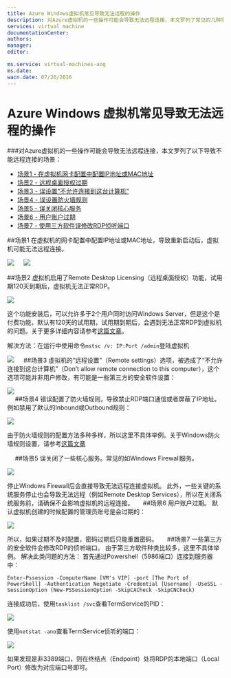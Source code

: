 ```yaml
---
title: Azure Windows虚拟机常见导致无法远程的操作
description: 对Azure虚拟机的一些操作可能会导致无法远程连接，本文罗列了常见的几种场景。
services: virtual machine
documentationCenter: 
authors: 
manager: 
editor: 

ms.service: virtual-machines-aog
ms.date: 
wacn.date: 07/26/2016
---
```


# Azure Windows 虚拟机常见导致无法远程的操作

###对Azure虚拟机的一些操作可能会导致无法远程连接，本文罗列了以下导致不能远程连接的场景：

- [场景1 - 在虚拟机网卡配置中配置IP地址或MAC地址](#scenario01)
- [场景2 - 远程桌面授权过期](#scenario02)
- [场景3 - 误设置“不允许连接到这台计算机”](#scenario03)
- [场景4 - 误设置防火墙规则](#scenario04)
- [场景5 - 误关闭核心服务](#scenario05)
- [场景6 - 用户账户过期](#scenario06)
- [场景7 - 使用三方软件误修改RDP侦听端口](#scenario07)

##<a id="scenario01"></a>场景1
在虚拟机的网卡配置中配置IP地址或MAC地址，导致重新启动后，虚拟机可能无法远程连接。

![](./media/aog-virtual-machines-windows-scenarios-unable-to-remote/scenario-01-01.png) 
 
![](./media/aog-virtual-machines-windows-scenarios-unable-to-remote/scenario-01-02.png) 

##<a id="scenario02"></a>场景2
虚拟机启用了Remote Desktop Licensing（远程桌面授权）功能，试用期120天到期后，虚拟机无法正常RDP。

![](./media/aog-virtual-machines-windows-scenarios-unable-to-remote/scenario-02-01.png) 

这个功能安装后，可以允许多于2个用户同时访问Windows Server，但是这个是付费功能，默认有120天的试用期，试用期到期后，会遇到无法正常RDP到虚拟机的问题。关于更多详细内容请参考[这篇文章](https://technet.microsoft.com/zh-cn/library/cc725933%28v=ws.11%29.aspx?f=255&MSPPError=-2147217396)。

解决方法：在运行中使用命令`mstsc /v: IP:Port /admin`登陆虚拟机

![](./media/aog-virtual-machines-windows-scenarios-unable-to-remote/scenario-02-02.png) 
 
##<a id="scenario03"></a>场景3
虚拟机的“远程设置”（Remote settings）选项，被选成了“不允许连接到这台计算机”（Don’t allow remote connection to this computer），这个选项可能并非用户修改，有可能是一些第三方的安全软件设置：

![](./media/aog-virtual-machines-windows-scenarios-unable-to-remote/scenario-03-01.png)  
 
##<a id="scenario04"></a>场景4
错误配置了防火墙规则，导致禁止RDP端口通信或者屏蔽了IP地址。
例如禁用了默认的Inbound或Outbound规则：

![](./media/aog-virtual-machines-windows-scenarios-unable-to-remote/scenario-04-01.png)  

由于防火墙规则的配置方法多种多样，所以这里不具体举例。关于Windows防火墙规则设置，请参考[这篇文章](https://technet.microsoft.com/zh-cn/library/cc753558%28v=ws.11%29.aspx)

 
##<a id="scenario05"></a>场景5
误关闭了一些核心服务。常见的如Windows Firewall服务。 

![](./media/aog-virtual-machines-windows-scenarios-unable-to-remote/scenario-05-01.png)  

停止Windows Firewall后会直接导致无法远程连接虚拟机。
此外，一些关键的系统服务停止也会导致无法远程（例如Remote Desktop Services），所以在关闭系统服务前，请确保不会影响虚拟机的远程连接。
 
##<a id="scenario06"></a>场景6
用户账户过期。
默认虚拟机创建的时候配置的管理员账号是会过期的：

![](./media/aog-virtual-machines-windows-scenarios-unable-to-remote/scenario-06-01.png)   

所以，如果过期不及时配置，密码过期后只能重置密码。
 
##<a id="scenario07"></a>场景7
一些第三方的安全软件会修改RDP的侦听端口。
由于第三方软件种类比较多，这里不具体举例。
解决此类问题的方法：
首先通过Powershell（5986端口）连接到服务器中：

    Enter-Pssession -ComputerName [VM's VIP] -port [The Port of PowerShell] -Authentication Negotiate -Credential [Username] -UseSSL -SessionOption (New-PSSessionOption -SkipCACheck -SkipCNCheck)

连接成功后，使用`tasklist /svc`查看TermService的PID：

![](./media/aog-virtual-machines-windows-scenarios-unable-to-remote/scenario-07-01.png)  

使用`netstat -ano`查看TermService侦听的端口：

![](./media/aog-virtual-machines-windows-scenarios-unable-to-remote/scenario-07-02.png)  

如果发现是非3389端口，则在终结点（Endpoint）处将RDP的本地端口（Local Port）修改为对应端口号即可。
